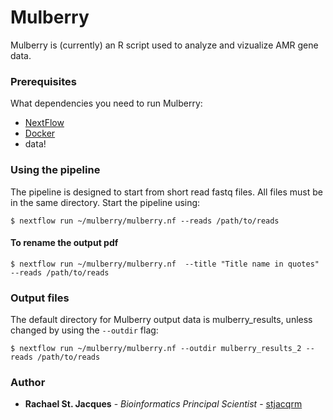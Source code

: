 # Mulberry
Mulberry is (currently) an R script used to analyze and vizualize AMR gene data.

### Prerequisites

What dependencies you need to run Mulberry:


- [NextFlow](https://www.nextflow.io/)
- [Docker](https://www.docker.com/)
- data!

### Using the pipeline
The pipeline is designed to start from short read fastq files. All files must be in the same directory. Start the pipeline using:

```
$ nextflow run ~/mulberry/mulberry.nf --reads /path/to/reads
```

#### To rename the output pdf

```
$ nextflow run ~/mulberry/mulberry.nf  --title "Title name in quotes" --reads /path/to/reads
```

### Output files
The default directory for Mulberry output data is mulberry_results, unless changed by using the ```--outdir``` flag:
```
$ nextflow run ~/mulberry/mulberry.nf --outdir mulberry_results_2 --reads /path/to/reads
```


### Author

* **Rachael St. Jacques** - *Bioinformatics Principal Scientist* - [stjacqrm](https://github.com/stjacqrm)
